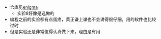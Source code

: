 * 仓库见[enigma](https://github.com/zpqqq10/enigma)
  * 实验8好像是选做的
* 编程之前的实验都有点蛋疼，黄正谦上课也不会讲得很仔细，用的软件也比较过时
* 但是实验还是非常值得认真做下来，理由是有用